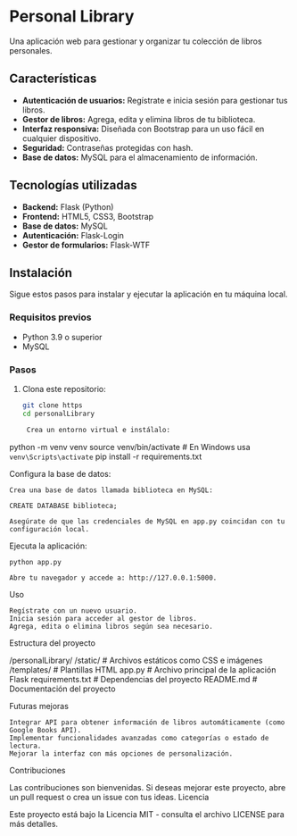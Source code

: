 # Personal Library

Una aplicación web para gestionar y organizar tu colección de libros personales. 

## Características

- **Autenticación de usuarios:** Regístrate e inicia sesión para gestionar tus libros.
- **Gestor de libros:** Agrega, edita y elimina libros de tu biblioteca.
- **Interfaz responsiva:** Diseñada con Bootstrap para un uso fácil en cualquier dispositivo.
- **Seguridad:** Contraseñas protegidas con hash.
- **Base de datos:** MySQL para el almacenamiento de información.

## Tecnologías utilizadas

- **Backend:** Flask (Python)
- **Frontend:** HTML5, CSS3, Bootstrap
- **Base de datos:** MySQL
- **Autenticación:** Flask-Login
- **Gestor de formularios:** Flask-WTF




## Instalación

Sigue estos pasos para instalar y ejecutar la aplicación en tu máquina local.

### Requisitos previos

- Python 3.9 o superior
- MySQL

### Pasos

1. Clona este repositorio:
   ```bash
   git clone https
   cd personalLibrary

    Crea un entorno virtual e instálalo:

python -m venv venv
source venv/bin/activate # En Windows usa `venv\Scripts\activate`
pip install -r requirements.txt

Configura la base de datos:

    Crea una base de datos llamada biblioteca en MySQL:

    CREATE DATABASE biblioteca;

    Asegúrate de que las credenciales de MySQL en app.py coincidan con tu configuración local.

Ejecuta la aplicación:

    python app.py

    Abre tu navegador y accede a: http://127.0.0.1:5000.

Uso

    Regístrate con un nuevo usuario.
    Inicia sesión para acceder al gestor de libros.
    Agrega, edita o elimina libros según sea necesario.

Estructura del proyecto

/personalLibrary/
    /static/       # Archivos estáticos como CSS e imágenes
    /templates/    # Plantillas HTML
    app.py         # Archivo principal de la aplicación Flask
    requirements.txt # Dependencias del proyecto
    README.md      # Documentación del proyecto

Futuras mejoras

    Integrar API para obtener información de libros automáticamente (como Google Books API).
    Implementar funcionalidades avanzadas como categorías o estado de lectura.
    Mejorar la interfaz con más opciones de personalización.

Contribuciones

Las contribuciones son bienvenidas. Si deseas mejorar este proyecto, abre un pull request o crea un issue con tus ideas.
Licencia

Este proyecto está bajo la Licencia MIT - consulta el archivo LICENSE para más detalles.